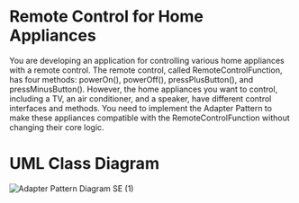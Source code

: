 # Remote Control for Home Appliances
You are developing an application for controlling various home appliances with a remote control. The remote control, called RemoteControlFunction, has four methods: powerOn(), powerOff(), pressPlusButton(), and pressMinusButton(). However, the home appliances you want to control, including a TV, an air conditioner, and a speaker, have different control interfaces and methods. You need to implement the Adapter Pattern to make these appliances compatible with the RemoteControlFunction without changing their core logic.
# UML Class Diagram
![Adapter Pattern Diagram SE (1)](https://github.com/neoalaricv/adapterPattern/assets/142380105/d2a6c5a8-c902-46a0-a8ff-ad1f629883a6)

